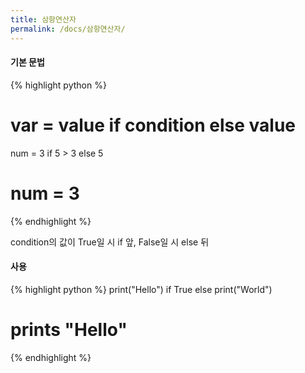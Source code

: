 ```yaml
---
title: 삼항연산자
permalink: /docs/삼항연산자/
---
```

#### 기본 문법
{% highlight python %}
   # var = value if condition else value
   num = 3 if 5 > 3 else 5
   # num = 3
{% endhighlight %}


condition의 값이 True일 시 if 앞, False일 시 else 뒤


#### 사용
{% highlight python %}
   print("Hello") if True else print("World")
   # prints "Hello"
{% endhighlight %}

